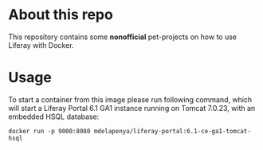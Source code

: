 # About this repo
This repository contains some **nonofficial** pet-projects on how to use Liferay with Docker.

# Usage
To start a container from this image please run following command, which will start a Liferay Portal 6.1 GA1 instance running on Tomcat 7.0.23, with an embedded HSQL database:
```
docker run -p 9000:8080 mdelapenya/liferay-portal:6.1-ce-ga1-tomcat-hsql
```
